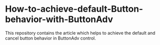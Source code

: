 # How-to-achieve-default-Button-behavior-with-ButtonAdv
This repository contains the article which helps to achieve the default and cancel button behavior in ButtonAdv control.
